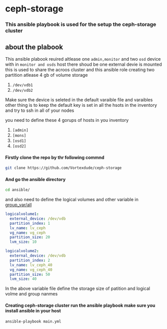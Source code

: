 # ceph-storage
### This ansible playbook is used for the setup the ceph-storage cluster

## about the plabook
This ansible plabook reuired altlease one `admin,monitor` and two `osd` device with in `monitor and osds` host there shoud be  one external devie is mounted this is used to share the acroos cluster and this ansible role creating two partition atlease 4 gb of volume storage
1. `/dev/vdb1` 
2. `/dev/vdb2`

Make sure the device is seleted in the default varaible file and varaibles
other thing is to keep the default key is set in all the hsots in the inventory and try to ssh in all of your nodes

you need to define these 4 gorups of hosts in you inventory
1. `[admin]`
2. `[mons]`
3. `[osd1]`
4. `[osd2]`

#### Firstly clone the repo by thr following commnd

``` bash
git clone https://github.com/Vortexdude/ceph-storage

```
#### And go the ansible directory

``` bash
cd ansible/
```

and also need to define the logical volumes and other variable in [group_var/all](https://github.com/Vortexdude/ceph-storage/blob/master/ansible/group_vars/all.yml)

``` yml
logicalvolume1:
  external_device: /dev/vdb
  partition_index: 1
  lv_name: lv_ceph
  vg_name: vg_ceph
  partition_size: 20
  lvm_size: 10

logicalvolume2:
  external_device: /dev/vdb
  partition_index: 2
  lv_name: lv_ceph_40
  vg_name: vg_ceph_40
  partition_size: 50
  lvm_size: 40
```
In the above variable file define the storage size of patition and logical volme and group nanmes

#### Creating ceph-storage cluster run the ansible playbook make sure you install ansible in your host
``` bash
ansible-playbook main.yml
```


